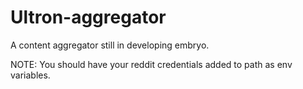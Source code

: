 # Ultron-aggregator
A content aggregator still in developing embryo.

NOTE: You should have your reddit credentials added to path as env variables.
